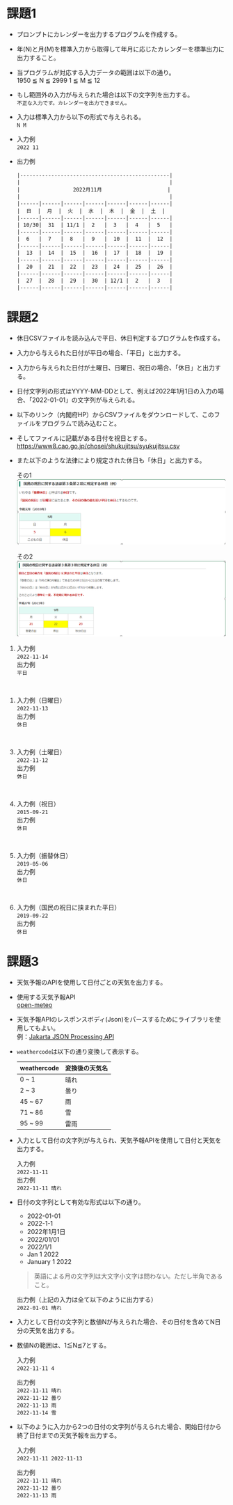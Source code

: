 # 課題1

+ プロンプトにカレンダーを出力するプログラムを作成する。  

+ 年(N)と月(M)を標準入力から取得して年月に応じたカレンダーを標準出力に出力すること。  
+ 当プログラムが対応する入力データの範囲は以下の通り。  
    1950 ≦ N ≦ 2999
    1 ≦ M ≦ 12
+ もし範囲外の入力が与えられた場合は以下の文字列を出力する。  
    `不正な入力です。カレンダーを出力できません。`

+ 入力は標準入力から以下の形式で与えられる。  
`N M`

+ 入力例  
`2022 11`

+ 出力例  
    ```
    |------------------------------------------------|
    |                                                |
    |                 2022月11月                     |
    |                                                |
    |------|------|------|------|------|------|------|
    |  日  |  月  |  火  |  水  |  木  |  金  |  土  |
    |------|------|------|------|------|------|------|
    | 10/30|  31  | 11/1 |  2   |  3   |  4   |  5   |
    |------|------|------|------|------|------|------|
    |  6   |  7   |  8   |  9   |  10  |  11  |  12  |
    |------|------|------|------|------|------|------|
    |  13  |  14  |  15  |  16  |  17  |  18  |  19  |
    |------|------|------|------|------|------|------|
    |  20  |  21  |  22  |  23  |  24  |  25  |  26  |
    |------|------|------|------|------|------|------|
    |  27  |  28  |  29  |  30  | 12/1 |  2   |  3   |
    |------|------|------|------|------|------|------|
    ```

# 課題2

+ 休日CSVファイルを読み込んで平日、休日判定するプログラムを作成する。

+ 入力から与えられた日付が平日の場合、「平日」と出力する。
+ 入力から与えられた日付が土曜日、日曜日、祝日の場合、「休日」と出力する。
+ 日付文字列の形式はYYYY-MM-DDとして、例えば2022年1月1日の入力の場合、「2022-01-01」の文字列が与えられる。

+ 以下のリンク（内閣府HP）からCSVファイルをダウンロードして、このファイルをプログラムで読み込むこと。
+ そしてファイルに記載がある日付を祝日とする。  
    https://www8.cao.go.jp/chosei/shukujitsu/syukujitsu.csv

+ また以下のような法律により規定された休日も「休日」と出力する。

    その1  
    ![picture 2](image/2bec843da024d27b2e8f56ba2bec2791f659aca78479d2e2013da9bf04906ca5.png)  

    その2  
    ![picture 3](image/2752089dc6f1e8f9aa90abaaafae4f746aee96a52a9c9ba0d07c6e8914b925e1.png)  

1. 入力例  
    `2022-11-14`  
    出力例  
    `平日`  

<br>

1. 入力例（日曜日）  
    `2022-11-13`  
    出力例  
    `休日`  

<br>

3. 入力例（土曜日）  
    `2022-11-12`  
    出力例  
    `休日`  

<br>

4. 入力例（祝日）  
    `2015-09-21`  
    出力例  
    `休日`  

<br>

5. 入力例（振替休日）  
    `2019-05-06`  
    出力例  
    `休日`

<br>

6. 入力例（国民の祝日に挟まれた平日）  
    `2019-09-22`  
    出力例  
    `休日`  

# 課題3

+ 天気予報のAPIを使用して日付ごとの天気を出力する。

+ 使用する天気予報API  
    [open-meteo](https://open-meteo.com/en)
+ 天気予報APIのレスポンスボディ(Json)をパースするためにライブラリを使用してもよい。  
    例：[Jakarta JSON Processing API](https://mvnrepository.com/artifact/jakarta.json/jakarta.json-api)

+ `weathercode`は以下の通り変換して表示する。

    | weathercode | 変換後の天気名 |
    | ---- | ---- |
    | 0 ~ 1 | 晴れ |
    | 2 ~ 3 | 曇り |
    | 45 ~ 67 | 雨 |
    | 71 ~ 86 | 雪 |
    | 95 ~ 99 | 雷雨 |

+ 入力として日付の文字列が与えられ、天気予報APIを使用して日付と天気を出力する。

    入力例  
    `2022-11-11`  
    出力例  
    `2022-11-11 晴れ`  

+ 日付の文字列として有効な形式は以下の通り。
    + 2022-01-01
    + 2022-1-1
    + 2022年1月1日
    + 2022/01/01
    + 2022/1/1
    + Jan 1 2022
    + January 1 2022
    > 英語による月の文字列は大文字小文字は問わない。ただし半角であること。

    出力例（上記の入力は全て以下のように出力する）  
    `2022-01-01 晴れ`

+ 入力として日付の文字列と数値Nが与えられた場合、その日付を含めてN日分の天気を出力する。
+ 数値Nの範囲は、1≦N≦7とする。

    入力例  
    `2022-11-11 4`  

    出力例  
    `2022-11-11 晴れ`  
    `2022-11-12 曇り`  
    `2022-11-13 雨`  
    `2022-11-14 雪`  

+ 以下のように入力から2つの日付の文字列が与えられた場合、開始日付から終了日付までの天気予報を出力する。

    入力例  
    `2022-11-11 2022-11-13`  

    出力例  
    `2022-11-11 晴れ`  
    `2022-11-12 曇り`  
    `2022-11-13 雨`  
    

